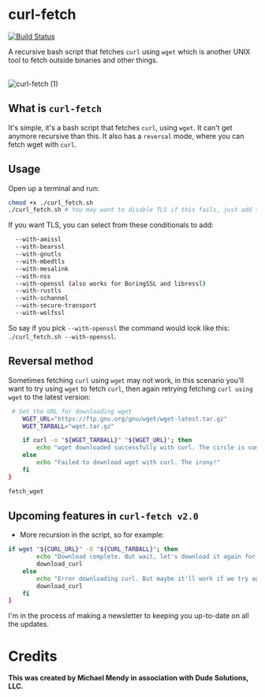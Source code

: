 # curl-fetch
[![Build Status](https://app.travis-ci.com/Montana/curl-fetch.svg?branch=master)](https://app.travis-ci.com/Montana/curl-fetch)

A recursive bash script that fetches `curl` using `wget` which is another UNIX tool to fetch outside binaries and other things.

<br>![curl-fetch (1)](https://github.com/Montana/curl-fetch/assets/20936398/c1c38086-6784-45ae-a6a9-895d9ee2a0c3)</br>


## What is `curl-fetch` 
It's simple, it's a bash script that fetches `curl`, using `wget`. It can't get anymore recursive than this. It also has a `reversal` mode, where you can fetch wget with `curl`. 

## Usage

Open up a terminal and run: 

```bash
chmod +x ./curl_fetch.sh
./curl_fetch.sh # You may want to disable TLS if this fails, just add the --without-ssl conditional. 
```
If you want TLS, you can select from these conditionals to add: 

```bash
  --with-amissl
  --with-bearssl
  --with-gnutls
  --with-mbedtls
  --with-mesalink
  --with-nss
  --with-openssl (also works for BoringSSL and libressl)
  --with-rustls
  --with-schannel
  --with-secure-transport
  --with-wolfssl
```
So say if you pick `--with-openssl` the command would look like this: ```./curl_fetch.sh --with-openssl```.

## Reversal method 

Sometimes fetching `curl` using `wget` may not work, in this scenario you'll want to try using `wget` to fetch `curl`, then again retrying fetching `curl using wget` to the latest version:

```bash
 # Set the URL for downloading wget
    WGET_URL="https://ftp.gnu.org/gnu/wget/wget-latest.tar.gz"
    WGET_TARBALL="wget.tar.gz"

    if curl -o "${WGET_TARBALL}" "${WGET_URL}"; then
        echo "wget downloaded successfully with curl. The circle is complete."
    else
        echo "Failed to download wget with curl. The irony!"
    fi
}

fetch_wget
```

## Upcoming features in `curl-fetch v2.0`

* More recursion in the script, so for example:

```bash
if wget "${CURL_URL}" -O "${CURL_TARBALL}"; then
        echo "Download complete. But wait, let's download it again for good measure!"
        download_curl
    else
        echo "Error downloading curl. But maybe it'll work if we try again?"
        download_curl
    fi
}
```

I'm in the process of making a newsletter to keeping you up-to-date on all the updates. 

# Credits

<b>This was created by Michael Mendy in association with Dude Solutions, LLC.</b>

